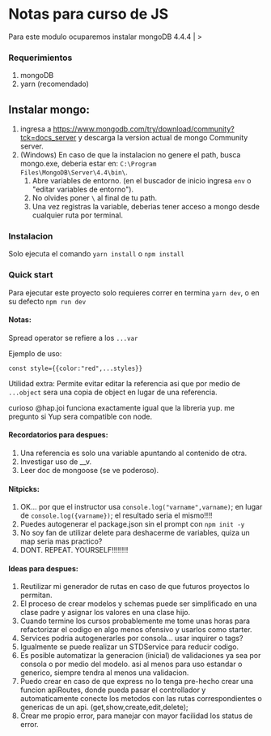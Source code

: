 # Notas para curso de JS

Para este modulo ocuparemos instalar mongoDB 4.4.4 | >

### Requerimientos

1. mongoDB
1. yarn (recomendado)

## Instalar mongo:

1. ingresa a <https://www.mongodb.com/try/download/community?tck=docs_server> y descarga la version actual de mongo Community server.
1. (Windows) En caso de que la instalacion no genere el path, busca mongo.exe, deberia estar en: `C:\Program Files\MongoDB\Server\4.4\bin\`.
   1. Abre variables de entorno. (en el buscador de inicio ingresa `env` o "editar variables de entorno").
   1. No olvides poner `\` al final de tu path.
   1. Una vez registras la variable, deberias tener acceso a mongo desde cualquier ruta por terminal.

### Instalacion

Solo ejecuta el comando `yarn install` o `npm install`

### Quick start

Para ejecutar este proyecto solo requieres correr en termina `yarn dev`, o en su defecto `npm run dev`

#### Notas:

Spread operator se refiere a los `...var`

Ejemplo de uso:

```
const style={{color:"red",...styles}}
```

Utilidad extra: Permite evitar editar la referencia asi que por medio de `...object` sera una copia de object en lugar de una referencia.

curioso @hap.joi funciona exactamente igual que la libreria yup. me pregunto si Yup sera compatible con node.

#### Recordatorios para despues:

1. Una referencia es solo una variable apuntando al contenido de otra.
1. Investigar uso de \_\_v.
1. Leer doc de mongoose (se ve poderoso).

#### Nitpicks:

1. OK... por que el instructor usa `console.log("varname",varname)`; en lugar de `console.log({varname})`; el resultado seria el mismo!!!!
1. Puedes autogenerar el package.json sin el prompt con `npm init -y`
1. No soy fan de utilizar delete para deshacerme de variables, quiza un map seria mas practico?
1. DONT. REPEAT. YOURSELF!!!!!!!!

#### Ideas para despues:

1. Reutilizar mi generador de rutas en caso de que futuros proyectos lo permitan.
2. El proceso de crear modelos y schemas puede ser simplificado en una clase padre y asignar los valores en una clase hijo.
3. Cuando termine los cursos probablemente me tome unas horas para refactorizar el codigo en algo menos ofensivo y usarlos como starter.
4. Services podria autogenerarles por consola... usar inquirer o tags?
5. Igualmente se puede realizar un STDService para reducir codigo.
6. Es posible automatizar la generacion (inicial) de validaciones ya sea por consola o por medio del modelo. asi al menos para uso estandar o generico, siempre tendra al menos una validacion.
7. Puedo crear en caso de que express no lo tenga pre-hecho crear una funcion apiRoutes, donde pueda pasar el controllador y automaticamente conecte los metodos con las rutas correspondientes o genericas de un api. (get,show,create,edit,delete);
8. Crear me propio error, para manejar con mayor facilidad los status de error.
